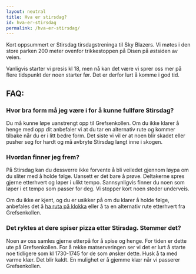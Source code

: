 ```yaml
---
layout: neutral
title: Hva er stirsdag?
id: hva-er-stirsdag
permalink: /hva-er-stirsdag/
---
```

 
Kort oppsummert er Stirsdag tirsdagstreninga til Sky Blazers. Vi møtes i den store parken 200 meter ovenfor trikkestoppen på Disen på østsiden av veien.

Vanligvis starter vi presis kl 18, men nå kan det være vi sprer oss mer på flere tidspunkt der noen starter før. Det er derfor lurt å komme i god tid. 

## FAQ:
### Hvor bra form må jeg være i for å kunne fullføre Stirsdag?
Du må kunne løpe uanstrengt opp til Grefsenkollen. Om du ikke klarer å henge med opp dit anbefaler vi at du tar en alternativ rute og kommer tilbake når du er i litt bedre form. Det siste vi vil er at noen blir skadet eller pusher seg for hardt og må avbryte Stirsdag langt inne i skogen.

### Hvordan finner jeg frem?
På Stirsdag kan du dessverre ikke forvente å bli veiledet gjennom løypa om du sliter med å holde følge. Uansett er det bare å prøve. Deltakerne spres gjerne etterhvert og løper i ulikt tempo. Sannsynligvis finner du noen som løper i et tempo som passer for deg. Vi stopper kort noen steder underveis.

Om du ikke er kjent, og du er usikker på om du klarer å holde følge, anbefales det å [ha ruta på klokka](/loypa) eller å ta en alternativ rute etterhvert fra Grefsenkollen. 

### Det ryktes at dere spiser pizza etter Stirsdag. Stemmer det?
Noen av oss samles gjerne etterpå for å spise og henge. For tiden er dette ute på Grefsenkollen. For å rekke matserveringen ser vi det er lurt å starte noe tidligere som kl 1730-1745 for de som ønsker dette. Husk å ta med varme klær. Det blir kaldt. En mulighet er å gjemme klær når vi passerer Grefsenkollen. 
